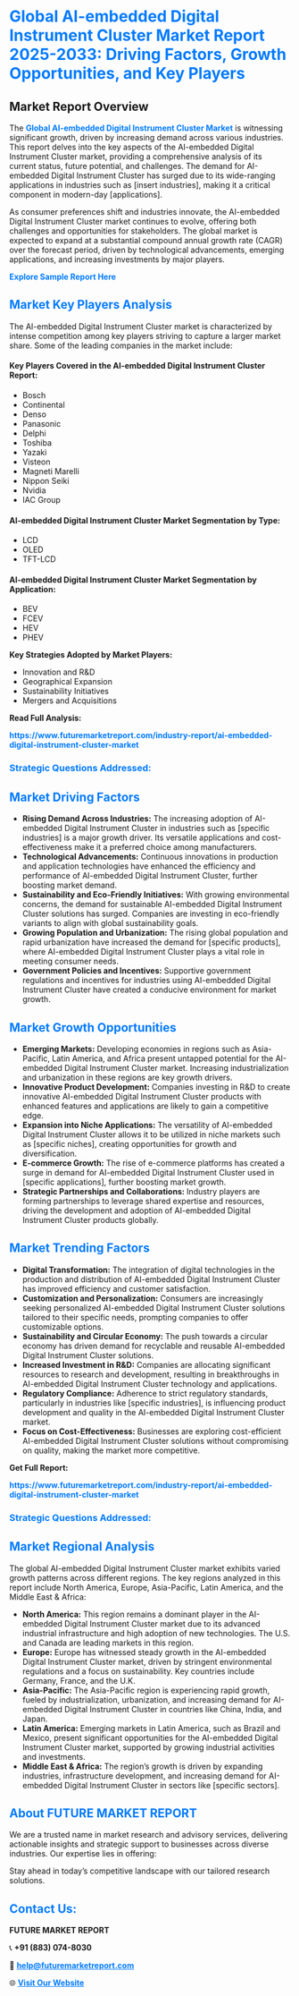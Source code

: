 <h1 style="color: #007BFF;">Global AI-embedded Digital Instrument Cluster Market Report 2025-2033: Driving Factors, Growth Opportunities, and Key Players</h1>

<section id="overview">
<h2>Market Report Overview</h2>
<p>The <a href="https://www.futuremarketreport.com/industry-report/ai-embedded-digital-instrument-cluster-market" style="color: #007BFF; text-decoration: none;"><strong>Global AI-embedded Digital Instrument Cluster Market</strong></a> is witnessing significant growth, driven by increasing demand across various industries. This report delves into the key aspects of the AI-embedded Digital Instrument Cluster market, providing a comprehensive analysis of its current status, future potential, and challenges. The demand for AI-embedded Digital Instrument Cluster has surged due to its wide-ranging applications in industries such as [insert industries], making it a critical component in modern-day [applications].</p>
<p>As consumer preferences shift and industries innovate, the AI-embedded Digital Instrument Cluster market continues to evolve, offering both challenges and opportunities for stakeholders. The global market is expected to expand at a substantial compound annual growth rate (CAGR) over the forecast period, driven by technological advancements, emerging applications, and increasing investments by major players.</p>
</section>

<section id="overview">
<p><a href="https://www.futuremarketreport.com/request-sample/reportId=54080" style="color: #007BFF; text-decoration: none;"><strong>Explore Sample Report Here</strong></a></p>
</section>

<section id="key-players">
<h2 style="color: #007BFF;">Market Key Players Analysis</h2>
<p>The AI-embedded Digital Instrument Cluster market is characterized by intense competition among key players striving to capture a larger market share. Some of the leading companies in the market include:</p>
<h4>Key Players Covered in the AI-embedded Digital Instrument Cluster Report:</h4>
<ul><li>Bosch</li><li>Continental</li><li>Denso</li><li>Panasonic</li><li>Delphi</li><li>Toshiba</li><li>Yazaki</li><li>Visteon</li><li>Magneti Marelli</li><li>Nippon Seiki</li><li>Nvidia</li><li>IAC Group</li></ul>
<h4>AI-embedded Digital Instrument Cluster Market Segmentation by Type:</h4>
<ul><li>LCD</li><li>OLED</li><li>TFT-LCD</li></ul>

<h4>AI-embedded Digital Instrument Cluster Market Segmentation by Application:</h4>
<ul><li>BEV</li><li>FCEV</li><li>HEV</li><li>PHEV</li></ul>
<p><strong>Key Strategies Adopted by Market Players:</strong></p>
<ul>
<li>Innovation and R&D</li>
<li>Geographical Expansion</li>
<li>Sustainability Initiatives</li>
<li>Mergers and Acquisitions</li>
</ul>
</section>

<section>
<p><strong>Read Full Analysis: </strong></p><a href="https://www.futuremarketreport.com/industry-report/ai-embedded-digital-instrument-cluster-market" style="color: #007BFF; text-decoration: none;"><strong>https://www.futuremarketreport.com/industry-report/ai-embedded-digital-instrument-cluster-market</strong></a>
<h3 style="color: #007BFF;">Strategic Questions Addressed:</h3>
</section>

<section id="driving-factors">
<h2 style="color: #007BFF;">Market Driving Factors</h2>
<ul>
<li><strong>Rising Demand Across Industries:</strong> The increasing adoption of AI-embedded Digital Instrument Cluster in industries such as [specific industries] is a major growth driver. Its versatile applications and cost-effectiveness make it a preferred choice among manufacturers.</li>
<li><strong>Technological Advancements:</strong> Continuous innovations in production and application technologies have enhanced the efficiency and performance of AI-embedded Digital Instrument Cluster, further boosting market demand.</li>
<li><strong>Sustainability and Eco-Friendly Initiatives:</strong> With growing environmental concerns, the demand for sustainable AI-embedded Digital Instrument Cluster solutions has surged. Companies are investing in eco-friendly variants to align with global sustainability goals.</li>
<li><strong>Growing Population and Urbanization:</strong> The rising global population and rapid urbanization have increased the demand for [specific products], where AI-embedded Digital Instrument Cluster plays a vital role in meeting consumer needs.</li>
<li><strong>Government Policies and Incentives:</strong> Supportive government regulations and incentives for industries using AI-embedded Digital Instrument Cluster have created a conducive environment for market growth.</li>
</ul>
</section>

<section id="growth-opportunities">
<h2 style="color: #007BFF;">Market Growth Opportunities</h2>
<ul>
<li><strong>Emerging Markets:</strong> Developing economies in regions such as Asia-Pacific, Latin America, and Africa present untapped potential for the AI-embedded Digital Instrument Cluster market. Increasing industrialization and urbanization in these regions are key growth drivers.</li>
<li><strong>Innovative Product Development:</strong> Companies investing in R&D to create innovative AI-embedded Digital Instrument Cluster products with enhanced features and applications are likely to gain a competitive edge.</li>
<li><strong>Expansion into Niche Applications:</strong> The versatility of AI-embedded Digital Instrument Cluster allows it to be utilized in niche markets such as [specific niches], creating opportunities for growth and diversification.</li>
<li><strong>E-commerce Growth:</strong> The rise of e-commerce platforms has created a surge in demand for AI-embedded Digital Instrument Cluster used in [specific applications], further boosting market growth.</li>
<li><strong>Strategic Partnerships and Collaborations:</strong> Industry players are forming partnerships to leverage shared expertise and resources, driving the development and adoption of AI-embedded Digital Instrument Cluster products globally.</li>
</ul>
</section>

<section id="trending-factors">
<h2 style="color: #007BFF;">Market Trending Factors</h2>
<ul>
<li><strong>Digital Transformation:</strong> The integration of digital technologies in the production and distribution of AI-embedded Digital Instrument Cluster has improved efficiency and customer satisfaction.</li>
<li><strong>Customization and Personalization:</strong> Consumers are increasingly seeking personalized AI-embedded Digital Instrument Cluster solutions tailored to their specific needs, prompting companies to offer customizable options.</li>
<li><strong>Sustainability and Circular Economy:</strong> The push towards a circular economy has driven demand for recyclable and reusable AI-embedded Digital Instrument Cluster solutions.</li>
<li><strong>Increased Investment in R&D:</strong> Companies are allocating significant resources to research and development, resulting in breakthroughs in AI-embedded Digital Instrument Cluster technology and applications.</li>
<li><strong>Regulatory Compliance:</strong> Adherence to strict regulatory standards, particularly in industries like [specific industries], is influencing product development and quality in the AI-embedded Digital Instrument Cluster market.</li>
<li><strong>Focus on Cost-Effectiveness:</strong> Businesses are exploring cost-efficient AI-embedded Digital Instrument Cluster solutions without compromising on quality, making the market more competitive.</li>
</ul>
</section>

<section>
<p><strong>Get Full Report: </strong></p><a href="https://www.futuremarketreport.com/industry-report/ai-embedded-digital-instrument-cluster-market" style="color: #007BFF; text-decoration: none;"><strong>https://www.futuremarketreport.com/industry-report/ai-embedded-digital-instrument-cluster-market</strong></a>
<h3 style="color: #007BFF;">Strategic Questions Addressed:</h3>
</section>


<section id="regional-analysis">
<h2 style="color: #007BFF;">Market Regional Analysis</h2>
<p>The global AI-embedded Digital Instrument Cluster market exhibits varied growth patterns across different regions. The key regions analyzed in this report include North America, Europe, Asia-Pacific, Latin America, and the Middle East & Africa:</p>
<ul>
<li><strong>North America:</strong> This region remains a dominant player in the AI-embedded Digital Instrument Cluster market due to its advanced industrial infrastructure and high adoption of new technologies. The U.S. and Canada are leading markets in this region.</li>
<li><strong>Europe:</strong> Europe has witnessed steady growth in the AI-embedded Digital Instrument Cluster market, driven by stringent environmental regulations and a focus on sustainability. Key countries include Germany, France, and the U.K.</li>
<li><strong>Asia-Pacific:</strong> The Asia-Pacific region is experiencing rapid growth, fueled by industrialization, urbanization, and increasing demand for AI-embedded Digital Instrument Cluster in countries like China, India, and Japan.</li>
<li><strong>Latin America:</strong> Emerging markets in Latin America, such as Brazil and Mexico, present significant opportunities for the AI-embedded Digital Instrument Cluster market, supported by growing industrial activities and investments.</li>
<li><strong>Middle East & Africa:</strong> The region’s growth is driven by expanding industries, infrastructure development, and increasing demand for AI-embedded Digital Instrument Cluster in sectors like [specific sectors].</li>
</ul>
</section>

<footer>
<h2 style="color: #007BFF;">About FUTURE MARKET REPORT</h2>
<p>We are a trusted name in market research and advisory services, delivering actionable insights and strategic support to businesses across diverse industries. Our expertise lies in offering:</p>

<p>Stay ahead in today’s competitive landscape with our tailored research solutions.</p>

<h2 style="color: #007BFF;">Contact Us:</h2>
<p><strong>FUTURE MARKET REPORT</strong></p>
<p>📞 <strong>+91 (883) 074-8030</strong></p>
<p>📧 <strong><a href="mailto:help@futuremarketreport.com" style="color: #007BFF;">help@futuremarketreport.com</a></strong></p>
<p>🌐 <strong><a href="https://www.futuremarketreport.com/" style="color: #007BFF;">Visit Our Website</a></strong></p>
</footer>